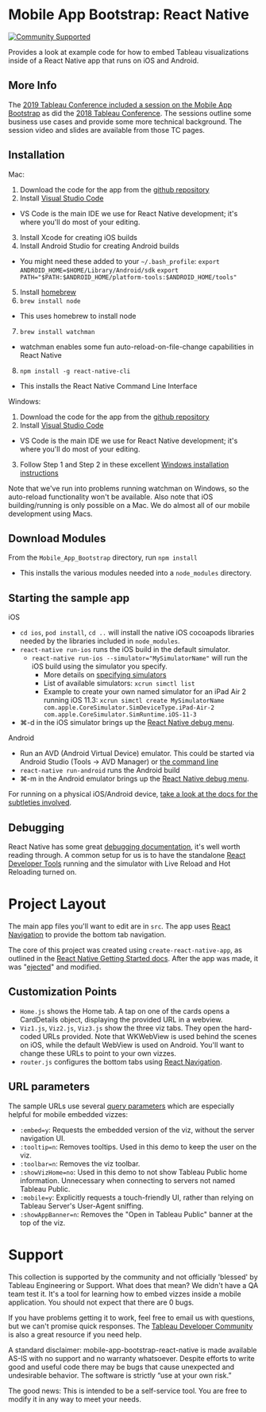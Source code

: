 # Mobile App Bootstrap: React Native
[![Community Supported](https://img.shields.io/badge/Support%20Level-Community%20Supported-457387.svg)](https://www.tableau.com/support-levels-it-and-developer-tools)

Provides a look at example code for how to embed Tableau visualizations inside of a React Native app that runs on iOS and Android.

## More Info

The [2019 Tableau Conference included a session on the Mobile App Bootstrap](https://tc19.tableau.com/learn/sessions/mobile-app-bootstrap-custom-mobile-apps-embedded-tableau-visualizations) as did the [2018 Tableau Conference](https://tc18.tableau.com/learn/sessions/32250). The sessions outline some business use cases and provide some more technical background. The session video and slides are available from those TC pages. 

## Installation

Mac:

1. Download the code for the app from the [github repository](https://github.com/tableau/mobile-app-bootstrap-react-native)
2. Install [Visual Studio Code](https://code.visualstudio.com/)
  * VS Code is the main IDE we use for React Native development; it's where you'll do most of your editing.
3. Install Xcode for creating iOS builds
4. Install Android Studio for creating Android builds
  * You might need these added to your `~/.bash_profile`:
    `export ANDROID_HOME=$HOME/Library/Android/sdk`
    `export PATH="$PATH:$ANDROID_HOME/platform-tools:$ANDROID_HOME/tools"`
5. Install [homebrew](https://brew.sh/)
6. `brew install node`
  * This uses homebrew to install node
7. `brew install watchman`
  * watchman enables some fun auto-reload-on-file-change capabilities in React Native
8. `npm install -g react-native-cli`
  * This installs the React Native Command Line Interface


Windows:

1. Download the code for the app from the [github repository](https://github.com/tableau/mobile-app-bootstrap-react-native)
2. Install [Visual Studio Code](https://code.visualstudio.com/)
  * VS Code is the main IDE we use for React Native development; it's where you'll do most of your editing.
3. Follow Step 1 and Step 2 in these excellent [Windows installation instructions](https://shift.infinite.red/getting-started-with-react-native-development-on-windows-90d85a72ae65)

Note that we've run into problems running watchman on Windows, so the auto-reload functionality won't be available. Also note that iOS building/running is only possible on a Mac. We do almost all of our mobile development using Macs.


## Download Modules
From the `Mobile_App_Bootstrap` directory, run `npm install`
  * This installs the various modules needed into a `node_modules` directory.

## Starting the sample app

iOS
* `cd ios`, `pod install`, `cd ..` will install the native iOS cocoapods libraries needed by the libraries included in `node_modules`.
* `react-native run-ios` runs the iOS build in the default simulator.
  * `react-native run-ios --simulator="MySimulatorName"` will run the iOS build using the simulator you specify. 
    * More details on [specifying simulators](https://facebook.github.io/react-native/docs/running-on-simulator-ios.html)
    * List of available simulators: `xcrun simctl list`
    * Example to create your own named simulator for an iPad Air 2 running iOS 11.3: `xcrun simctl create MySimulatorName com.apple.CoreSimulator.SimDeviceType.iPad-Air-2 com.apple.CoreSimulator.SimRuntime.iOS-11-3`
* ⌘-d in the iOS simulator brings up the [React Native debug menu](https://facebook.github.io/react-native/docs/debugging.html).

Android
* Run an AVD (Android Virtual Device) emulator. This could be started via Android Studio (Tools -> AVD Manager) or [the command line](https://developer.android.com/studio/run/emulator-commandline)
* `react-native run-android` runs the Android build
* ⌘-m in the Android emulator brings up the [React Native debug menu](https://facebook.github.io/react-native/docs/debugging.html).


For running on a physical iOS/Android device, [take a look at the docs for the subtleties involved](https://facebook.github.io/react-native/docs/running-on-device).

## Debugging

React Native has some great [debugging documentation](https://facebook.github.io/react-native/docs/debugging.html), it's well worth reading through. A common setup for us is to have the standalone [React Developer Tools](https://github.com/facebook/react-devtools/tree/master/packages/react-devtools) running and the simulator with Live Reload and Hot Reloading turned on.

# Project Layout

The main app files you'll want to edit are in `src`. The app uses [React Navigation](https://reactnavigation.org/) to provide the bottom tab navigation.

The core of this project was created using `create-react-native-app`, as outlined in the [React Native Getting Started docs](https://facebook.github.io/react-native/docs/getting-started.html). After the app was made, it was "[ejected](https://github.com/react-community/create-react-native-app/blob/master/react-native-scripts/template/README.md#ejecting-from-create-react-native-app)" and modified.

## Customization Points

* `Home.js` shows the Home tab. A tap on one of the cards opens a CardDetails object, displaying the provided URL in a webview.
* `Viz1.js`, `Viz2.js`, `Viz3.js` show the three viz tabs. They open the hard-coded URLs provided. Note that WKWebView is used behind the scenes on iOS, while the default WebView is used on Android. You'll want to change these URLs to point to your own vizzes.
* `router.js` configures the bottom tabs using [React Navigation](https://reactnavigation.org/).

## URL parameters
The sample URLs use several [query parameters](https://onlinehelp.tableau.com/current/pro/desktop/en-us/embed_list.htm) which are especially helpful for mobile embedded vizzes:
* `:embed=y`: Requests the embedded version of the viz, without the server navigation UI.
* `:tooltip=n`: Removes tooltips. Used in this demo to keep the user on the viz.
* `:toolbar=n`: Removes the viz toolbar. 
* `:showVizHome=no`: Used in this demo to not show Tableau Public home information. Unnecessary when connecting to servers not named Tableau Public.
* `:mobile=y`: Explicitly requests a touch-friendly UI, rather than relying on Tableau Server's User-Agent sniffing.
* `:showAppBanner=n`: Removes the "Open in Tableau Public" banner at the top of the viz.

# Support

This collection is supported by the community and not officially 'blessed' by Tableau Engineering or Support. What does that mean? We didn't have a QA team test it. It's a tool for learning how to embed vizzes inside a mobile application. You should not expect that there are 0 bugs.

If you have problems getting it to work, feel free to email us with questions, but we can't promise quick responses. The [Tableau Developer Community](developer.tableau.com) is also a great resource if you need help.

A standard disclaimer: mobile-app-bootstrap-react-native is made available AS-IS with no support and no warranty whatsoever. Despite efforts to write good and useful code there may be bugs that cause unexpected and undesirable behavior. The software is strictly “use at your own risk.”

The good news: This is intended to be a self-service tool. You are free to modify it in any way to meet your needs.

